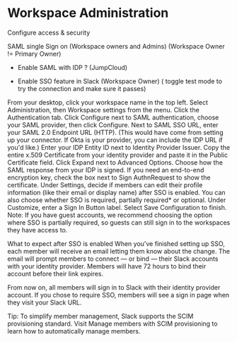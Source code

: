 # Workspace Administration
Configure access & security

SAML single Sign on
(Workspace owners and Admins)
(Workspace Owner != Primary Owner)

* Enable SAML with IDP ?
(JumpCloud)

* Enable SSO feature in Slack
(Workspace Owner) 
( toggle test mode to try the connection and make sure it passes)

From your desktop, click your workspace name in the top left.
Select Administration, then Workspace settings from the menu.
Click the Authentication tab.
Click Configure next to SAML authentication, choose your SAML provider, then click Configure.
Next to SAML SSO URL, enter your SAML 2.0 Endpoint URL (HTTP). (This would have come from setting up your connector. If Okta is your provider, you can include the IDP URL if you'd like.)
Enter your IDP Entity ID next to Identity Provider Issuer. 
Copy the entire x.509 Certificate from your identity provider and paste it in the Public Certificate field.
Click Expand next to Advanced Options. Choose how the SAML response from your IDP is signed. If you need an end-to-end encryption key, check the box next to Sign AuthnRequest to show the certificate.
Under Settings, decide if members can edit their profile information (like their email or display name) after SSO is enabled. You can also choose whether SSO is required, partially required* or optional.
Under Customize, enter a Sign In Button label.
Select Save Configuration to finish. 
Note: If you have guest accounts, we recommend choosing the option where SSO is partially required, so guests can still sign in to the workspaces they have access to.


What to expect after SSO is enabled
When you've finished setting up SSO, each member will receive an email letting them know about the change. The email will prompt members to connect — or bind — their Slack accounts with your identity provider. Members will have 72 hours to bind their account before their link expires.

From now on, all members will sign in to Slack with their identity provider account. If you chose to require SSO, members will see a sign in page when they visit your Slack URL.

Tip: To simplify member management, Slack supports the SCIM provisioning standard. Visit Manage members with SCIM provisioning to learn how to automatically manage members.


